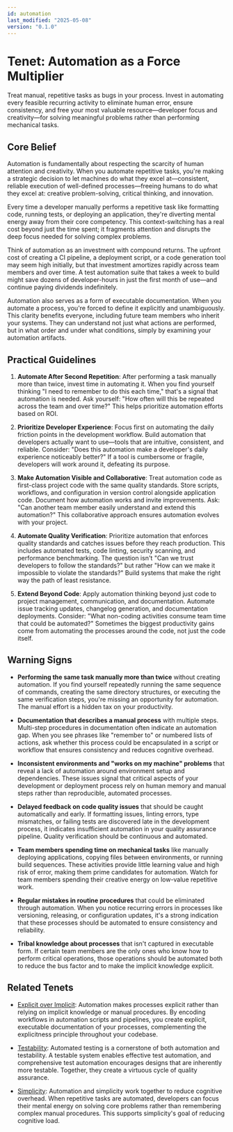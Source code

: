 ```yaml
---
id: automation
last_modified: "2025-05-08"
version: "0.1.0"
---
```


# Tenet: Automation as a Force Multiplier

Treat manual, repetitive tasks as bugs in your process. Invest in automating every
feasible recurring activity to eliminate human error, ensure consistency, and free your
most valuable resource—developer focus and creativity—for solving meaningful problems
rather than performing mechanical tasks.

## Core Belief

Automation is fundamentally about respecting the scarcity of human attention and
creativity. When you automate repetitive tasks, you're making a strategic decision to
let machines do what they excel at—consistent, reliable execution of well-defined
processes—freeing humans to do what they excel at: creative problem-solving, critical
thinking, and innovation.

Every time a developer manually performs a repetitive task like formatting code, running
tests, or deploying an application, they're diverting mental energy away from their core
competency. This context-switching has a real cost beyond just the time spent; it
fragments attention and disrupts the deep focus needed for solving complex problems.

Think of automation as an investment with compound returns. The upfront cost of creating
a CI pipeline, a deployment script, or a code generation tool may seem high initially,
but that investment amortizes rapidly across team members and over time. A test
automation suite that takes a week to build might save dozens of developer-hours in just
the first month of use—and continue paying dividends indefinitely.

Automation also serves as a form of executable documentation. When you automate a
process, you're forced to define it explicitly and unambiguously. This clarity benefits
everyone, including future team members who inherit your systems. They can understand
not just what actions are performed, but in what order and under what conditions, simply
by examining your automation artifacts.

## Practical Guidelines

1. **Automate After Second Repetition**: After performing a task manually more than
   twice, invest time in automating it. When you find yourself thinking "I need to
   remember to do this each time," that's a signal that automation is needed. Ask
   yourself: "How often will this be repeated across the team and over time?" This helps
   prioritize automation efforts based on ROI.

1. **Prioritize Developer Experience**: Focus first on automating the daily friction
   points in the development workflow. Build automation that developers actually want to
   use—tools that are intuitive, consistent, and reliable. Consider: "Does this
   automation make a developer's daily experience noticeably better?" If a tool is
   cumbersome or fragile, developers will work around it, defeating its purpose.

1. **Make Automation Visible and Collaborative**: Treat automation code as first-class
   project code with the same quality standards. Store scripts, workflows, and
   configuration in version control alongside application code. Document how automation
   works and invite improvements. Ask: "Can another team member easily understand and
   extend this automation?" This collaborative approach ensures automation evolves with
   your project.

1. **Automate Quality Verification**: Prioritize automation that enforces quality
   standards and catches issues before they reach production. This includes automated
   tests, code linting, security scanning, and performance benchmarking. The question
   isn't "Can we trust developers to follow the standards?" but rather "How can we make
   it impossible to violate the standards?" Build systems that make the right way the
   path of least resistance.

1. **Extend Beyond Code**: Apply automation thinking beyond just code to project
   management, communication, and documentation. Automate issue tracking updates,
   changelog generation, and documentation deployments. Consider: "What non-coding
   activities consume team time that could be automated?" Sometimes the biggest
   productivity gains come from automating the processes around the code, not just the
   code itself.

## Warning Signs

- **Performing the same task manually more than twice** without creating automation. If
  you find yourself repeatedly running the same sequence of commands, creating the same
  directory structures, or executing the same verification steps, you're missing an
  opportunity for automation. The manual effort is a hidden tax on your productivity.

- **Documentation that describes a manual process** with multiple steps. Multi-step
  procedures in documentation often indicate an automation gap. When you see phrases
  like "remember to" or numbered lists of actions, ask whether this process could be
  encapsulated in a script or workflow that ensures consistency and reduces cognitive
  overhead.

- **Inconsistent environments and "works on my machine" problems** that reveal a lack of
  automation around environment setup and dependencies. These issues signal that
  critical aspects of your development or deployment process rely on human memory and
  manual steps rather than reproducible, automated processes.

- **Delayed feedback on code quality issues** that should be caught automatically and
  early. If formatting issues, linting errors, type mismatches, or failing tests are
  discovered late in the development process, it indicates insufficient automation in
  your quality assurance pipeline. Quality verification should be continuous and
  automated.

- **Team members spending time on mechanical tasks** like manually deploying
  applications, copying files between environments, or running build sequences. These
  activities provide little learning value and high risk of error, making them prime
  candidates for automation. Watch for team members spending their creative energy on
  low-value repetitive work.

- **Regular mistakes in routine procedures** that could be eliminated through
  automation. When you notice recurring errors in processes like versioning, releasing,
  or configuration updates, it's a strong indication that these processes should be
  automated to ensure consistency and reliability.

- **Tribal knowledge about processes** that isn't captured in executable form. If
  certain team members are the only ones who know how to perform critical operations,
  those operations should be automated both to reduce the bus factor and to make the
  implicit knowledge explicit.

## Related Tenets

- [Explicit over Implicit](explicit-over-implicit.md): Automation makes processes
  explicit rather than relying on implicit knowledge or manual procedures. By encoding
  workflows in automation scripts and pipelines, you create explicit, executable
  documentation of your processes, complementing the explicitness principle throughout
  your codebase.

- [Testability](testability.md): Automated testing is a cornerstone of both automation
  and testability. A testable system enables effective test automation, and
  comprehensive test automation encourages designs that are inherently more testable.
  Together, they create a virtuous cycle of quality assurance.

- [Simplicity](simplicity.md): Automation and simplicity work together to reduce
  cognitive overhead. When repetitive tasks are automated, developers can focus their
  mental energy on solving core problems rather than remembering complex manual
  procedures. This supports simplicity's goal of reducing cognitive load.
